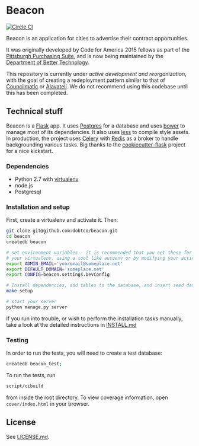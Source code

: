 # Beacon

[![Circle CI](https://circleci.com/gh/dobtco/beacon.svg?style=shield&circle-token=33da8bd876a2490ae1ad74337251100b491eac36)](https://circleci.com/gh/dobtco/beacon)

Beacon is an application for cities to advertise their contract opportunities.

It was originally developed by Code for America 2015 fellows as part of the [Pittsburgh Purchasing Suite](https://github.com/codeforamerica/pittsburgh-purchasing-suite), and is now being maintained by the [Department of Better Technology](https://www.dobt.co).

This repository is currently under *active development and reorganization*, with the goal of creating a redeployment pattern similar to that of [Councilmatic](https://github.com/datamade/django-councilmatic) or [Alavateli](https://github.com/mysociety/alaveteli). We do not recommend using this codebase until this has been completed.

## Technical stuff

Beacon is a [Flask](http://flask.pocoo.org/) app. It uses [Postgres](http://www.postgresql.org/) for a database and uses [bower](http://bower.io/) to manage most of its dependencies. It also uses [less](http://lesscss.org/) to compile style assets. In production, the project uses [Celery](http://celery.readthedocs.org/en/latest/) with [Redis](http://redis.io/) as a broker to handle backgrounding various tasks. Big thanks to the [cookiecutter-flask](https://github.com/sloria/cookiecutter-flask) project for a nice kickstart.

### Dependencies

- Python 2.7 with [virtualenv](https://readthedocs.org/projects/virtualenv/)
- node.js
- Postgresql

### Installation and setup

First, create a virtualenv and activate it. Then:

```bash
git clone git@github.com:dobtco/beacon.git
cd beacon
createdb beacon

# set environment variables - it is recommended that you set these for your
# your virtualenv, using a tool like autoenv or by modifying your activate script
export ADMIN_EMAIL='youremail@someplace.net'
export DEFAULT_DOMAIN='someplace.net'
export CONFIG=beacon.settings.DevConfig

# Install dependencies, add tables to the database, and insert seed data
make setup

# start your server
python manage.py server
```

If you run into trouble, or wish to perform the installation tasks manually, take a look at the detailed instructions in [INSTALL.md](https://github.com/dobtco/beacon/blob/master/INSTALL.md)

### Testing

In order to run the tests, you will need to create a test database:

```bash
createdb beacon_test;
```

To run the tests, run

```bash
script/cibuild
```

from inside the root directory. To view coverage information, open `cover/index.html` in your browser.

## License

See [LICENSE.md](https://github.com/dobtco/beacon/blob/master/LICENSE.md).
